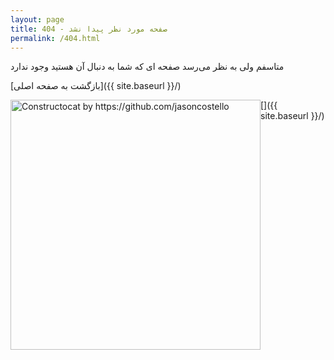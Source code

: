 ```yaml
---
layout: page
title: 404 - صفحه مورد نظر پیدا نشد
permalink: /404.html
---
```

متاسفم ولی به نظر می‌رسد صفحه ای که شما به دنبال آن هستید وجود ندارد

[بازگشت به صفحه اصلی]({{ site.baseurl }}/)

[<img src="{{ site.baseurl }}/images/404.jpg" alt="Constructocat by https://github.com/jasoncostello" style="float: left;width: 400px;"/>]({{ site.baseurl }}/)